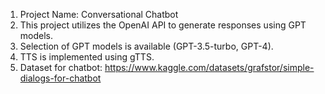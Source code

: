 1. Project Name: Conversational Chatbot
2. This project utilizes the OpenAI API to generate responses using GPT models.
3. Selection of GPT models is available (GPT-3.5-turbo, GPT-4).
4. TTS is implemented using gTTS.
5. Dataset for chatbot: https://www.kaggle.com/datasets/grafstor/simple-dialogs-for-chatbot

